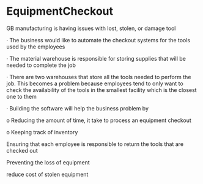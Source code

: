 # EquipmentCheckout

 GB manufacturing is having issues with lost, stolen, or damage tool

 · The business would like to automate the checkout systems for the tools used by the employees

 · The material warehouse is responsible for storing supplies that will be needed to complete the job

 · There are two warehouses that store all the tools needed to perform the job. This becomes a problem because employees tend to only want to check the availability of the tools in the smallest facility which is the closest one to them

 · Building the software will help the business problem by

 o Reducing the amount of time, it take to process an equipment checkout

 o Keeping track of inventory

  Ensuring that each employee is responsible to return the tools that are checked out

  Preventing the loss of equipment

 reduce cost of stolen equipment